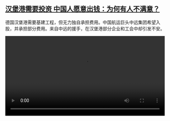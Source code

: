 <!--1628254024000-->
[汉堡港需要投资 中国人愿意出钱：为何有人不满意？](https://www.dw.com/zh/%E6%B1%89%E5%A0%A1%E6%B8%AF%E9%9C%80%E8%A6%81%E6%8A%95%E8%B5%84%20%E4%B8%AD%E5%9B%BD%E4%BA%BA%E6%84%BF%E6%84%8F%E5%87%BA%E9%92%B1%EF%BC%9A%E4%B8%BA%E4%BD%95%E6%9C%89%E4%BA%BA%E4%B8%8D%E6%BB%A1%E6%84%8F%EF%BC%9F/a-58780764)
------

<p>德国汉堡港需要基建工程，但无力独自承担费用。中国航运巨头中远集团希望入股，并承担部分费用。来自中远的援手，在汉堡港部分企业和工会中却引发不安。</small></p><video src="https://tvdownloaddw-a.akamaihd.net/dwtv_video/flv/vdt_zh/2021/bchi210806_001_hamburgcosco_sd_sor.mp4" controls style="width:100%"></video>
